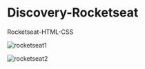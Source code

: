 # Discovery-Rocketseat
 Rocketseat-HTML-CSS

 ![rocketseat1](C:\Users\WELLINGTON\Desktop\rocketseat1.jpg)

 ![rocketseat2](C:\Users\WELLINGTON\Desktop\rocketseat2.jpg)

 
